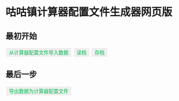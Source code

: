 # 咕咕镇计算器配置文件生成器网页版
## 最初开始

<input type="button" id="newkfin" value="从计算器配置文件导入数据">
<input type="button" id="loadcard" value="读档">
<input type="button" id="savecard" value="存档">

## 最后一步
<input type="button" id="newkfin" value="导出数据为计算器配置文件">

<script type="text/javascript" src="https://sticker.inari.site/js/jquery.min.user.js"></script>
<script>
const
addpoint=`if(value<0){value=0}else if(value>2800){value=2800;}else{value=Math.floor(value);};`
,lvCheck=`if(value==0){value=0}else if(value<100){value=100;}else if(value>850){value=850;}else{value=Math.floor(value);};`
,haloCheck=`if(value<0){value=0}else if(value>400){value=400;}else{value=Math.floor(value);};`
,jewelrypt=`if(value<0){value=0}else if(value>80){value=80;}else{value=Math.floor(value);};`
,jewelryptg=`if(value<0){value=0}else if(value>10){value=10;}else{value=Math.floor(value);};`
,skillList=`
<option value="NULL">未选择</option>
<option disabled>0点</option>
<option value="SHI">启程之誓</option>
<option value="XIN">启程之心</option>
<option value="FENG">启程之风</option>
<option value="TIAO">等级挑战</option>
<option value="YA">等级压制</option>
<option disabled>20点</option>
<option value="BI">破壁之心</option>
<option value="MO">破魔之心</option>
<option value="DUN">复合护盾</option>
<option value="XUE">鲜血渴望</option>
<option value="XIAO">削骨之痛</option>
<option value="SHENG">圣盾祝福</option>
<option value="E">恶意抽奖</option>
<option disabled>30点</option>
<option value="SHANG">伤口恶化</option>
<option value="SHEN">精神创伤</option>
<option value="CI">铁甲尖刺</option>
<option value="REN">忍无可忍</option>
<option value="RE">热血战魂</option>
<option value="DIAN">点到为止</option>
<option value="WU">午时已到</option>
<option value="ZHI">纸薄命硬</option>
<option disabled>100点</option>
<option value="FEI">沸血之志</option>
<option value="BO">波澜不惊</option>
<option value="JU">飓风之力</option>
<option value="HONG">红蓝双刺</option>
<option value="JUE">荧光护盾</option>
<option value="HOU">后发制人</option>
<option value="DUNH">钝化锋芒</option>
<option value="ZI">自信回头</option>`
,cardList=`
<option value="WU">舞</option>
<option value="MO">默</option>
<option value="LIN">琳</option>
<option value="AI">艾</option>
<option value="MENG">梦</option>
<option value="WEI">薇</option>
<option value="YI">伊</option>
<option value="MING">冥</option>
<option value="MIN">命</option>
<option value="XI">希</option>
<option value="XIA">霞</option>
<option value="NAN">无</option>`
,plusList=`
<option value="0">0</option>
<option value="1">1</option>
<option value="2">2</option>
<option value="3">3</option>
<option value="4">4</option>
<option value="5">5</option>
<option value="6">6</option>
<option value="7">7</option>
<option value="8">8</option>
<option value="9">9</option>
<option value="10">10</option>`
,cskiList=`
<option value="2">2</option>
<option value="3">3</option>
<option value="4">4</option>
<option value="5">5</option>
<option value="6">6</option>
<option value="0">0</option>`
,unskill=`
<p><input type="checkbox" class="unskill" id="SHI">启程之誓
<input type="checkbox" class="unskill" id="XIN">启程之心
<input type="checkbox" class="unskill" id="FENG">启程之风
<input type="checkbox" class="unskill" id="TIAO">等级挑战
<input type="checkbox" class="unskill" id="YA">等级压制</p><p>
<input type="checkbox" class="unskill" id="BI">破壁之心
<input type="checkbox" class="unskill" id="MO">破魔之心
<input type="checkbox" class="unskill" id="DUN">复合护盾
<input type="checkbox" class="unskill" id="XUE">鲜血渴望
<input type="checkbox" class="unskill" id="XIAO">削骨之痛
<input type="checkbox" class="unskill" id="SHENG">圣盾祝福
<input type="checkbox" class="unskill" id="E">恶意抽奖</p><p>
<input type="checkbox" class="unskill" id="SHANG">伤口恶化
<input type="checkbox" class="unskill" id="SHEN">精神创伤
<input type="checkbox" class="unskill" id="CI">铁甲尖刺
<input type="checkbox" class="unskill" id="REN">忍无可忍
<input type="checkbox" class="unskill" id="RE">热血战魂
<input type="checkbox" class="unskill" id="DIAN">点到为止
<input type="checkbox" class="unskill" id="WU">午时已到
<input type="checkbox" class="unskill" id="ZHI">纸薄命硬</p><p>
<input type="checkbox" class="unskill" id="FEI">沸血之志
<input type="checkbox" class="unskill" id="BO">波澜不惊
<input type="checkbox" class="unskill" id="JU">飓风之力
<input type="checkbox" class="unskill" id="HONG">红蓝双刺
<input type="checkbox" class="unskill" id="JUE">荧光护盾
<input type="checkbox" class="unskill" id="HOU">后发制人
<input type="checkbox" class="unskill" id="DUNH">钝化锋芒
<input type="checkbox" class="unskill" id="ZI">自信回头`
,jewelrygroupList=``
,Menu=`<h2>我方数据</h2>
<p>当前已用【yyy/xxx】光环，已用【y/x】技能位，已用【yyyy/xxxx】点数。</p><p>
<b>当前光环：</b><input type="number" id="halo" value="0" onblur="${haloCheck}" style="width:3.2em">%光环。
</p><p>
<b>当前角色：</b><select id="yourcard">${cardList}</select>
，<input type="number" id="level" value="100" onblur="${lvCheck}" style="width:3.2em">
级，<select id="cardplus">${plusList}</select>
%品质，<select id="cardskill">${cskiList}</select>
技能位。</p><p>
<b>当前加点：</b><input type="number" class="addpoint" id="STR" value="0" onblur="${addpoint}" style="width:3.8em">
力量，<input type="number" class="addpoint" id="AGI" value="0" onblur="${addpoint}" style="width:3.8em">
敏捷，<input type="number" class="addpoint" id="INT" value="0" onblur="${addpoint}" style="width:3.8em">
智力，<input type="number" class="addpoint" id="VIT" value="0" onblur="${addpoint}" style="width:3.8em">
体魄，<input type="number" class="addpoint" id="SPR" value="0" onblur="${addpoint}" style="width:3.8em">
精神，<input type="number" class="addpoint" id="MND" value="0" onblur="${addpoint}" style="width:3.8em">
意志。</p><p>
<b>已选技能：</b><select id="skill1">${skillList}</select>
<select id="skill2">${skillList}</select>
<select id="skill3">${skillList}</select>
<select id="skill4">${skillList}</select>
<select id="skill5">${skillList}</select>
<select id="skill6">${skillList}</select>
</p><p>
<b>已选装备：</b><select id="weapons"><option value="0">武器未选择</option></select>
<select id="hands"><option value="0">手饰未选择</option></select>
<select id="armours"><option value="0">防具未选择</option></select>
<select id="earrings"><option value="0">耳饰未选择</option></select>
<input type="button" id="savequip" value="装备录入" onclick="alert('录入装备数据！')">
</p><p>
<b>饰品加成：</b>
<select id="jewelrygroup"><option value="0">未选择饰品组</option>${jewelrygroupList}</select>
<input type="button" id="jewelryincome" value="录入饰品到仓库" onclick="alert('录入饰品到饰品仓库！')">
<input type="button" id="jewelrygroups" value="从仓库选配饰品组" onclick="alert('从饰品仓库选配饰品组！')">
</p><p><input type="number" class="jewelry" id="STR" value="0" onblur="${jewelrypt}" style="width:2.8em">
点力量，<input type="number" class="jewelry" id="AGI" value="0" onblur="${jewelrypt}" style="width:2.8em">
点敏捷，<input type="number" class="jewelry" id="INT" value="0" onblur="${jewelrypt}" style="width:2.8em">
点智力，<input type="number" class="jewelry" id="VIT" value="0" onblur="${jewelrypt}" style="width:2.8em">
点体魄，<input type="number" class="jewelry" id="SPR" value="0" onblur="${jewelrypt}" style="width:2.8em">
点精神，<input type="number" class="jewelry" id="MND" value="0" onblur="${jewelrypt}" style="width:2.8em">
点意志。
</p><p><input type="number" class="jewelry" id="PATK" value="0" onblur="${jewelryptg}" style="width:2.8em">
%物理攻击，<input type="number" class="jewelry" id="MATK" value="0" onblur="${jewelryptg}" style="width:2.8em">
%魔法攻击，<input type="number" class="jewelry" id="SPD" value="0" onblur="${jewelryptg}" style="width:2.8em">
%速度，<input type="number" class="jewelry" id="REC" value="0" onblur="${jewelryptg}" style="width:2.8em">
%生命护盾回复，<input type="number" class="jewelry" id="HP" value="0" onblur="${jewelryptg}" style="width:2.8em">
%最大生命，<input type="number" class="jewelry" id="SLD" value="0" onblur="${jewelryptg}" style="width:2.8em">
%最大护盾。
</p><p><input type="number" class="jewelry" id="LCH" value="0" onblur="${jewelryptg}" style="width:2.8em">
%生命偷取，<input type="number" class="jewelry" id="RFL" value="0" onblur="${jewelryptg}" style="width:2.8em">
%固定反伤，<input type="number" class="jewelry" id="CRT" value="0" onblur="${jewelryptg}" style="width:2.8em">
%固定暴击，<input type="number" class="jewelry" id="SKL" value="0" onblur="${jewelryptg}" style="width:2.8em">
%固定技能，<input type="number" class="jewelry" id="PDEF" value="0" onblur="${jewelryptg}" style="width:2.8em">
%物理防御，<input type="number" class="jewelry" id="MDEF" value="0" onblur="${jewelryptg}" style="width:2.8em">
%魔法防御。
</p>
<h2>敌方数据</h2>
<p><b>野怪</b></p><p>
当前已选择野怪 录入野怪
</p><p><b>玩家（STAT格式）</b></p><p>
当前已选择玩家 录入玩家（STAT格式，标准格式可对我方数据进行存档来录入）
</p>
<h2>高级选项</h2><h4><input type="checkbox" class="advconf" id="unskillshow"> 排除技能</h4>
<div id="unskilldiv" style="display:none">${unskill}</div>`;
$(Menu).insertAfter('#savecard');
$(document).on('click',"#unskillshow", function(e){
    if(e.target.checked){ $('#unskilldiv')[0].style='display'; }
    else{ $('#unskilldiv')[0].style='display:none'; };
})
.on('click',"#loadcard", function(e){
    alert('从存档中载入角色数据并覆盖到我方数据！');
})
.on('click',"#savecard", function(e){
    alert('保存我方数据到存档，可用于假想敌录入！');
});
</script>
<style>
select,input{border: 1px solid #e5e5e5;color:#00b84f;display: inline-block; text-align: center; margin: 2px;}
[type="button"]{cursor: pointer;}
</style>
